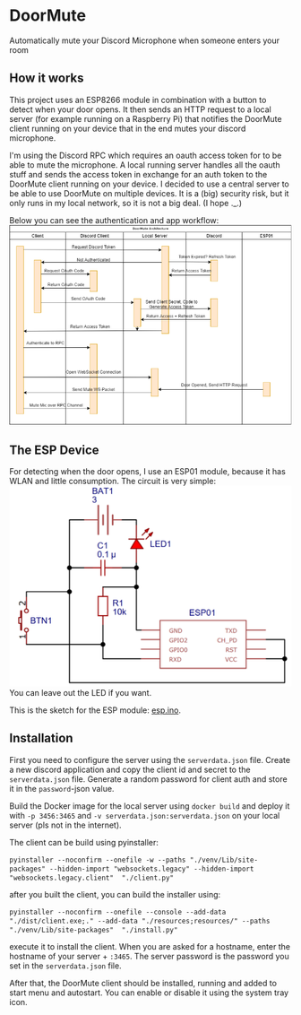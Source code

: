 # DoorMute
Automatically mute your Discord Microphone when someone enters your room

## How it works
This project uses an ESP8266 module in combination with a button to detect
when your door opens. It then sends an HTTP request to a local server (for
example running on a Raspberry Pi) that notifies the DoorMute client running
on your device that in the end mutes your discord microphone.

I'm using the Discord RPC which requires an oauth access token for to be able to mute the
microphone. A local running server handles all the oauth stuff and sends
the access token in exchange for an auth token to the DoorMute client running
on your device. I decided to use a central server to be able to use
DoorMute on multiple devices. It is a (big) security risk, but it only
runs in my local network, so it is not a big deal. (I hope ._.)

Below you can see the authentication and app workflow:
![DoorMute auth flow](auth-flow.drawio.png)

## The ESP Device
For detecting when the door opens, I use an ESP01 module, because it 
has WLAN and little consumption. The circuit is very simple:
![ESP01 schematic](schem.png)
You can leave out the LED if you want.

This is the sketch for the ESP module: [esp.ino](esp.ino).

## Installation
First you need to configure the server using the `serverdata.json` file.
Create a new discord application and copy the client id and secret to the
`serverdata.json` file. Generate a random password for client auth and
store it in the `password`-json value.

Build the Docker image for the local server using `docker build` and deploy
it with `-p 3456:3465` and `-v serverdata.json:serverdata.json` on your local
server (pls not in the internet).

The client can be build using pyinstaller:
```shell
pyinstaller --noconfirm --onefile -w --paths "./venv/Lib/site-packages" --hidden-import "websockets.legacy" --hidden-import "websockets.legacy.client"  "./client.py"
```

after you built the client, you can build the installer using:
```shell
pyinstaller --noconfirm --onefile --console --add-data "./dist/client.exe;." --add-data "./resources;resources/" --paths "./venv/Lib/site-packages"  "./install.py"
```

execute it to install the client.
When you are asked for a hostname, enter the hostname of your server + `:3465`.
The server password is the password you set in the `serverdata.json` file.

After that, the DoorMute client should be installed, running and added to start
menu and autostart. You can enable or disable it using the system tray icon.
